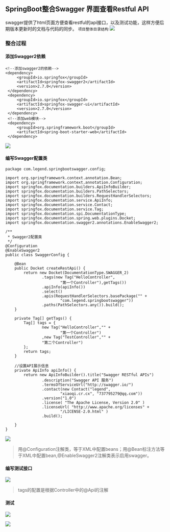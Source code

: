 ## SpringBoot整合Swagger 界面查看Restful API
swagger提供了html页面方便查看restful的api接口，以及测试功能，这样方便后期版本更新时的文档与代码的同步。
`项目整体目录结构`
![](https://img2018.cnblogs.com/blog/1231979/201911/1231979-20191109111554532-1153732367.png)


### 整合过程
#### 添加Swagger2依赖
```
<!--添加swagger2的依赖-->
<dependency>
     <groupId>io.springfox</groupId>
     <artifactId>springfox-swagger2</artifactId>
     <version>2.7.0</version>
 </dependency>
 <dependency>
     <groupId>io.springfox</groupId>
     <artifactId>springfox-swagger-ui</artifactId>
     <version>2.7.0</version>
 </dependency>
 <!--添加web模块-->
 <dependency>
     <groupId>org.springframework.boot</groupId>
     <artifactId>spring-boot-starter-web</artifactId>
 </dependency>
```
![](https://img2018.cnblogs.com/blog/1231979/201911/1231979-20191109111524442-166237152.png)


#### 编写Swagger配置类
```
package com.legend.springbootswagger.config;

import org.springframework.context.annotation.Bean;
import org.springframework.context.annotation.Configuration;
import springfox.documentation.builders.ApiInfoBuilder;
import springfox.documentation.builders.PathSelectors;
import springfox.documentation.builders.RequestHandlerSelectors;
import springfox.documentation.service.ApiInfo;
import springfox.documentation.service.Contact;
import springfox.documentation.service.Tag;
import springfox.documentation.spi.DocumentationType;
import springfox.documentation.spring.web.plugins.Docket;
import springfox.documentation.swagger2.annotations.EnableSwagger2;

/**
 * Swagger2配置类
 */
@Configuration
@EnableSwagger2
public class SwaggerConfig {

    @Bean
    public Docket createRestApi() {
        return new Docket(DocumentationType.SWAGGER_2)
                .tags(new Tag("HelloController",
                        "第一个Controller"),getTags())
                .apiInfo(apiInfo())
                .select()
                .apis(RequestHandlerSelectors.basePackage("" +
                        "com.legend.springbootswagger"))
                .paths(PathSelectors.any()).build();
    }

    private Tag[] getTags() {
        Tag[] tags = {
                new Tag("HelloController","" +
                        "第一个Controller")
                ,new Tag("TestController","" +
                "第二个Controller")
        };
        return tags;
    }

    //设置API展示信息
    private ApiInfo apiInfo() {
        return new ApiInfoBuilder().title("Swagger RESTful APIs")
                .description("Swagger API 服务")
                .termsOfServiceUrl("http://swagger.io/")
                .contact(new Contact("legend",
                        "xiaoqi.cr.cx", "737795279@qq.com"))
                .version("1.0")
                .license( "The Apache License, Version 2.0" )
                .licenseUrl( "http://www.apache.org/licenses" +
                        "/LICENSE-2.0.html" )
                .build();

    }
}

```

![](https://img2018.cnblogs.com/blog/1231979/201911/1231979-20191109112046924-1616485484.png)

>用@Configuration注解类，等于XML中配置beans；用@Bean标注方法等于XML中配置bean,@EnableSwagger2注解类表示启用swagger。

#### 编写测试接口
![](https://img2018.cnblogs.com/blog/1231979/201911/1231979-20191109112125349-171673286.png)

>tags的配置是根据Controller中的@Api的注解

#### 测试
![](https://img2018.cnblogs.com/blog/1231979/201911/1231979-20191109112308173-462029794.png)

![](https://img2018.cnblogs.com/blog/1231979/201911/1231979-20191109112345931-877193311.png)
